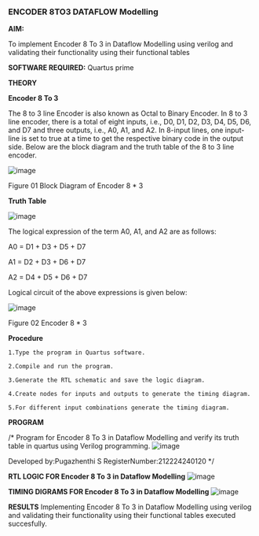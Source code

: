 ### ENCODER 8TO3 DATAFLOW Modelling

**AIM:**

To implement  Encoder 8 To 3 in Dataflow Modelling using verilog and validating their functionality using their functional tables

**SOFTWARE REQUIRED:** Quartus prime

**THEORY**

**Encoder 8 To 3**

The 8 to 3 line Encoder is also known as Octal to Binary Encoder. In 8 to 3 line encoder, there is a total of eight inputs, i.e., D0, D1, D2, D3, D4, D5, D6, and D7 and three outputs, i.e., A0, A1, and A2. In 8-input lines, one input-line is set to true at a time to get the respective binary code in the output side. Below are the block diagram and the truth table of the 8 to 3 line encoder.

![image](https://github.com/naavaneetha/ENCODER8TO3DATAFLOW/assets/154305477/0bc242c1-eb9e-4c47-afe5-30428470efc3)

Figure 01  Block Diagram of Encoder 8 * 3

**Truth Table**

![image](https://github.com/naavaneetha/ENCODER8TO3DATAFLOW/assets/154305477/35496b14-ae6e-4cd1-9abd-d6736b576575)

The logical expression of the term A0, A1, and A2 are as follows:

A0 = D1 + D3 + D5 + D7

A1 = D2 + D3 + D6 + D7

A2 = D4 + D5 + D6 + D7

Logical circuit of the above expressions is given below:

![image](https://github.com/naavaneetha/ENCODER8TO3DATAFLOW/assets/154305477/95acaee6-c873-4c75-89eb-ef09fb158053)

Figure 02  Encoder 8 * 3

**Procedure**
```
1.Type the program in Quartus software.

2.Compile and run the program.

3.Generate the RTL schematic and save the logic diagram.

4.Create nodes for inputs and outputs to generate the timing diagram.

5.For different input combinations generate the timing diagram.
```
**PROGRAM**

/* Program for Encoder 8 To 3 in Dataflow Modelling and verify its truth table in quartus using Verilog programming.
![image](https://github.com/Priyanghaofficial/ENCODER8TO3DATAFLOW/assets/147121154/15e303a7-1c47-4b5d-bbc0-b2f032edff9e)


Developed by:Pugazhenthi S
RegisterNumber:212224240120
*/

**RTL LOGIC FOR Encoder 8 To 3 in Dataflow Modelling**
![image](https://github.com/Priyanghaofficial/ENCODER8TO3DATAFLOW/assets/147121154/6bdb2422-4344-405c-9fab-96f3673d6d55)


**TIMING DIGRAMS FOR Encoder 8 To 3 in Dataflow Modelling**
![image](https://github.com/Priyanghaofficial/ENCODER8TO3DATAFLOW/assets/147121154/848a3861-f0e5-4f3c-ac42-60c74be75acf)


**RESULTS**
Implementing Encoder 8 To 3 in Dataflow Modelling using verilog and validating their functionality using their functional tables executed succesfully.




